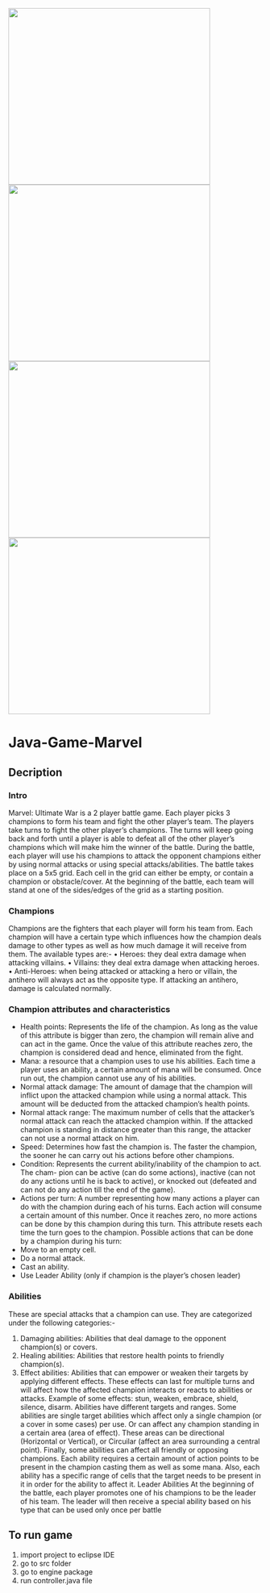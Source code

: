 
<p float="left">
  <img src="https://github.com/abdelrahman32002/Java-Game-Marvel/blob/main/images/143846.png?raw=true" width="400" height="350" />
 <img src="https://github.com/abdelrahman32002/Java-Game-Marvel/blob/main/images/2.png?raw=true" width="400" height="350" />
  <img src="https://github.com/abdelrahman32002/Java-Game-Marvel/blob/main/images/4.png?raw=true" width="400" height="350" />
 <img src="https://github.com/abdelrahman32002/Java-Game-Marvel/blob/main/images/9.png?raw=true" width="400" height="350" />
</p>




# Java-Game-Marvel

## Decription
 ### Intro
Marvel: Ultimate War is a 2 player battle game. Each player picks 3 champions to form his team
and fight the other player’s team. The players take turns to fight the other player’s champions.
The turns will keep going back and forth until a player is able to defeat all of the other player’s
champions which will make him the winner of the battle.
During the battle, each player will use his champions to attack the opponent champions either
by using normal attacks or using special attacks/abilities. The battle takes place on a 5x5 grid.
Each cell in the grid can either be empty, or contain a champion or obstacle/cover. At the
beginning of the battle, each team will stand at one of the sides/edges of the grid as a starting
position.

 ### Champions
Champions are the fighters that each player will form his team from. Each champion will have
a certain type which influences how the champion deals damage to other types as well as how
much damage it will receive from them. The available types are:-
• Heroes: they deal extra damage when attacking villains.
• Villains: they deal extra damage when attacking heroes.
• Anti-Heroes: when being attacked or attacking a hero or villain, the antihero will always
act as the opposite type. If attacking an antihero, damage is calculated normally.
### Champion attributes and characteristics
* Health points: Represents the life of the champion. As long as the value of this attribute
is bigger than zero, the champion will remain alive and can act in the game. Once the
value of this attribute reaches zero, the champion is considered dead and hence, eliminated
from the fight.
* Mana: a resource that a champion uses to use his abilities. Each time a player uses an
ability, a certain amount of mana will be consumed. Once run out, the champion cannot
use any of his abilities.
* Normal attack damage: The amount of damage that the champion will inflict upon
the attacked champion while using a normal attack. This amount will be deducted from
the attacked champion’s health points.
* Normal attack range: The maximum number of cells that the attacker’s normal attack
can reach the attacked champion within. If the attacked champion is standing in distance
greater than this range, the attacker can not use a normal attack on him.
* Speed: Determines how fast the champion is. The faster the champion, the sooner he
can carry out his actions before other champions.
* Condition: Represents the current ability/inability of the champion to act. The cham-
pion can be active (can do some actions), inactive (can not do any actions until he is back
to active), or knocked out (defeated and can not do any action till the end of the game).
* Actions per turn: A number representing how many actions a player can do with the
champion during each of his turns. Each action will consume a certain amount of this
number. Once it reaches zero, no more actions can be done by this champion during this
turn. This attribute resets each time the turn goes to the champion.
Possible actions that can be done by a champion during his turn:
 * Move to an empty cell.
 * Do a normal attack.
 * Cast an ability.
 * Use Leader Ability (only if champion is the player’s chosen leader)
 ### Abilities
These are special attacks that a champion can use. They are categorized under the following
categories:-
1. Damaging abilities: Abilities that deal damage to the opponent champion(s) or covers.
2. Healing abilities: Abilities that restore health points to friendly champion(s).
3. Effect abilities: Abilities that can empower or weaken their targets by applying different
effects. These effects can last for multiple turns and will affect how the affected champion
interacts or reacts to abilities or attacks.
Example of some effects: stun, weaken, embrace, shield, silence, disarm.
Abilities have different targets and ranges. Some abilities are single target abilities which
affect only a single champion (or a cover in some cases) per use. Or can affect any champion
standing in a certain area (area of effect). These areas can be directional (Horizontal or
Vertical), or Circuilar (affect an area surrounding a central point). Finally, some abilities
can affect all friendly or opposing champions.
Each ability requires a certain amount of action points to be present in the champion
casting them as well as some mana. Also, each ability has a specific range of cells that
the target needs to be present in it in order for the ability to affect it.
Leader Abilities
At the beginning of the battle, each player promotes one of his champions to be the leader of
his team. The leader will then receive a special ability based on his type that can be used only
once per battle
## To run game
  1. import project to eclipse IDE
  2. go to src folder
  3. go to engine package
  4. run controller.java file

